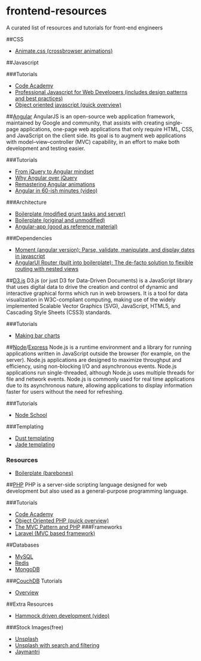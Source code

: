 frontend-resources
==================

A curated list of resources and tutorials for front-end engineers

##CSS 
- [Animate.css (crossbrowser animations)](http://daneden.github.io/animate.css/)

##Javascript

###Tutorials
- [Code Academy](http://www.codecademy.com/en/tracks/javascript)
- [Professional Javascript for Web Developers (includes design patterns and best practices)](http://www.amazon.com/Professional-JavaScript-Developers-Nicholas-Zakas/dp/1118026691)
- [Object oriented javascript (quick overview)](http://code.tutsplus.com/tutorials/the-basics-of-object-oriented-javascript--net-7670)

##[Angular](https://angularjs.org/)
AngularJS is an open-source web application framework, maintained by Google and community, that assists with creating single-page applications, one-page web applications that only require HTML, CSS, and JavaScript on the client side. Its goal is to augment web applications with model–view–controller (MVC) capability, in an effort to make both development and testing easier.

###Tutorials
- [From jQuery to Angular mindset](http://stackoverflow.com/questions/14994391/how-do-i-think-in-angularjs-if-i-have-a-jquery-background)
- [Why Angular over jQuery](http://stackoverflow.com/questions/18414012/why-use-angularjs-instead-of-jquery)
- [Remastering Angular animations](http://www.yearofmoo.com/2013/08/remastered-animation-in-angularjs-1-2.html)
- [Angular in 60-ish minutes (video)](https://www.youtube.com/watch?v=i9MHigUZKEM)

###Architecture
- [Boilerplate (modified grunt tasks and server)](https://github.com/JonathanZWhite/ngbp-modified/)
- [Boilerplate (original and unmodified)](https://github.com/ngbp/ngbp)
- [Angular-app (good as reference material)](https://github.com/angular-app/angular-app)

###Dependencies

- [Moment (angular version): Parse, validate, manipulate, and display dates in javascript](https://github.com/urish/angular-moment)
- [AngularUI Router (built into boilerplate): The de-facto solution to flexible routing with nested views](https://github.com/angular-ui/ui-router)

##[D3.js](http://d3js.org/)
D3.js (or just D3 for Data-Driven Documents) is a JavaScript library that uses digital data to drive the creation and control of dynamic and interactive graphical forms which run in web browsers. It is a tool for data visualization in W3C-compliant computing, making use of the widely implemented Scalable Vector Graphics (SVG), JavaScript, HTML5, and Cascading Style Sheets (CSS3) standards.

###Tutorials
- [Making bar charts](http://bost.ocks.org/mike/bar/)

##[Node](http://nodejs.org/)/[Express](http://expressjs.com/)
Node.js is a runtime environment and a library for running applications written in JavaScript outside the browser (for example, on the server). Node.js applications are designed to maximize throughput and efficiency, using non-blocking I/O and asynchronous events. Node.js applications run single-threaded, although Node.js uses multiple threads for file and network events. Node.js is commonly used for real time applications due to its asynchronous nature, allowing applications to display information faster for users without the need for refreshing.

###Tutorials
- [Node School](http://nodeschool.io/)

###Templating
- [Dust templating](https://github.com/linkedin/dustjs/wiki/Dust-Tutorial)
- [Jade templating](http://jade-lang.com/)

### Resources
- [Boilerplate (barebones)](https://github.com/JonathanZWhite/node-boilerplate)

##[PHP](https://php.net/)
PHP is a server-side scripting language designed for web development but also used as a general-purpose programming language.

###Tutorials
- [Code Academy](http://www.codecademy.com/en/tracks/php)
- [Object Oriented PHP (quick overview)](http://code.tutsplus.com/tutorials/object-oriented-php-for-beginners--net-12762)
- [The MVC Pattern and PHP](http://www.sitepoint.com/the-mvc-pattern-and-php-1/)
###Frameworks
- [Laravel (MVC based framework)](http://laravel.com/)

##Databases
- [MySQL](http://www.mysql.com/)
- [Redis](http://redis.io/)
- [MongoDB](http://www.mongodb.org/)

###[CouchDB](http://couchdb.apache.org/)
Tutorials
- [Overview](http://code.tutsplus.com/articles/getting-started-with-couchdb--net-18801)

##Extra Resources
- [Hammock driven development (video)](https://www.youtube.com/watch?v=f84n5oFoZBc)

###Stock Images(free)

- [Unsplash](http://unsplash.com/)
- [Unsplash with search and filtering](http://www.arthurweill.fr/Unsplash/en)
- [Jaymantri](http://jaymantri.com)
